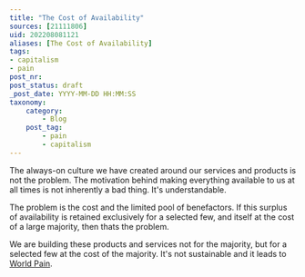 ```yaml
---
title: "The Cost of Availability"
sources: [21111806]
uid: 202208081121
aliases: [The Cost of Availability]
tags: 
- capitalism
- pain
post_nr:
post_status: draft
_post_date: YYYY-MM-DD HH:MM:SS
taxonomy:
    category:
        - Blog
    post_tag:
        - pain
        - capitalism
---
```


The always-on culture we have created around our services and products is not the problem. The motivation behind making everything available to us at all times is not inherently a bad thing. It's understandable.

The problem is the cost and the limited pool of benefactors. If this surplus of availability is retained exclusively for a selected few, and itself at the cost of a large majority, then thats the problem.

We are building these products and services not for the majority, but for a selected few at the cost of the majority. It's not sustainable and it leads to [World Pain](world-pain.md).
